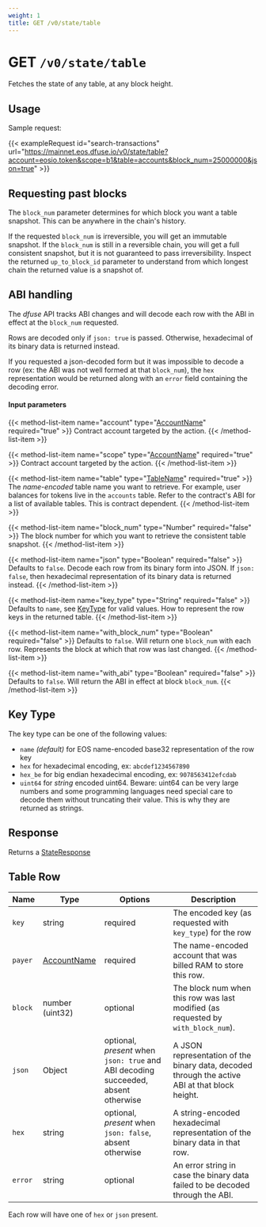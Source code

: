 ```yaml
---
weight: 1
title: GET /v0/state/table
---
```


# GET `/v0/state/table`

Fetches the state of any table, at any block height.

## Usage

Sample request:

{{< exampleRequest id="search-transactions" url="https://mainnet.eos.dfuse.io/v0/state/table?account=eosio.token&scope=b1&table=accounts&block_num=25000000&json=true" >}}

## Requesting past blocks

The `block_num` parameter determines for which block you want a table
snapshot. This can be anywhere in the chain's history.

If the requested `block_num` is irreversible, you will get an
immutable snapshot.  If the `block_num` is still in a reversible
chain, you will get a full consistent snapshot, but it is not
guaranteed to pass irreversibility. Inspect the
returned `up_to_block_id` parameter to understand from which longest
chain the returned value is a snapshot of.


## ABI handling

The _dfuse_ API tracks ABI changes and will decode each row with the ABI
in effect at the `block_num` requested.

Rows are decoded only if `json: true` is passed. Otherwise,
hexadecimal of its binary data is returned instead.

If you requested a json-decoded form but it was impossible to decode a
row (ex: the ABI was not well formed at that `block_num`), the `hex`
representation would be returned along with an `error` field
containing the decoding error.

#### Input parameters

{{< method-list-item name="account" type="[AccountName](#type-AccountName)" required="true" >}}
  Contract account targeted by the action.
{{< /method-list-item >}}

{{< method-list-item name="scope" type="[AccountName](#type-AccountName)" required="true" >}}
  Contract account targeted by the action.
{{< /method-list-item >}}

{{< method-list-item name="table" type="[TableName](#type-TableName)" required="true" >}}
  The _name-encoded_ table name you want to retrieve.  For example, user balances for tokens live in the `accounts` table.  Refer to the contract's ABI for a list of available tables.  This is contract dependent.
{{< /method-list-item >}}

{{< method-list-item name="block_num" type="Number" required="false" >}}
  The block number for which you want to retrieve the consistent table snapshot.
{{< /method-list-item >}}

{{< method-list-item name="json" type="Boolean" required="false" >}}
  Defaults to `false`. Decode each row from its binary form into JSON. If `json: false`, then hexadecimal representation of its binary data is returned instead.
{{< /method-list-item >}}

{{< method-list-item name="key_type" type="String" required="false" >}}
  Defaults to `name`, see [KeyType](#state-table-KeyType) for valid values. How to represent the row keys in the returned table.
{{< /method-list-item >}}

{{< method-list-item name="with_block_num" type="Boolean" required="false" >}}
  Defaults to `false`. Will return one `block_num` with each row. Represents the block at which that row was last changed.
{{< /method-list-item >}}

{{< method-list-item name="with_abi" type="Boolean" required="false" >}}
  Defaults to `false`. Will return the ABI in effect at block `block_num`.
{{< /method-list-item >}}

<!---
FIXME: This KeyType is duplicated from `state-tables-scopes.md` and `state-table.md`
-->
## Key Type

The key type can be one of the following values:

 * `name` _(default)_ for EOS name-encoded base32 representation of the row key
 * `hex` for hexadecimal encoding, ex: `abcdef1234567890`
 * `hex_be` for big endian hexadecimal encoding, ex: `9078563412efcdab`
 * `uint64` for *string* encoded uint64. Beware: uint64 can be very large numbers and some programming languages need special care to decode them without truncating their value. This is why they are returned as strings.

## Response

Returns a [StateResponse](#type-StateResponse)

## Table Row

Name | Type | Options | Description
-----|------|---------|------------
`key` | string | required | The encoded key (as requested with `key_type`) for the row
`payer` | [AccountName](#type-AccountName) | required | The name-encoded account that was billed RAM to store this row.
`block` | number (uint32) | optional | The block num when this row was last modified (as requested by `with_block_num`).
`json` | Object | optional, *present* when `json: true` and ABI decoding succeeded, absent otherwise | A JSON representation of the binary data, decoded through the active ABI at that block height.
`hex` | string | optional, *present* when `json: false`, absent otherwise | A string-encoded hexadecimal representation of the binary data in that row.
`error` | string | optional | An error string in case the binary data failed to be decoded through the ABI.

Each row will have one of `hex` or `json` present.